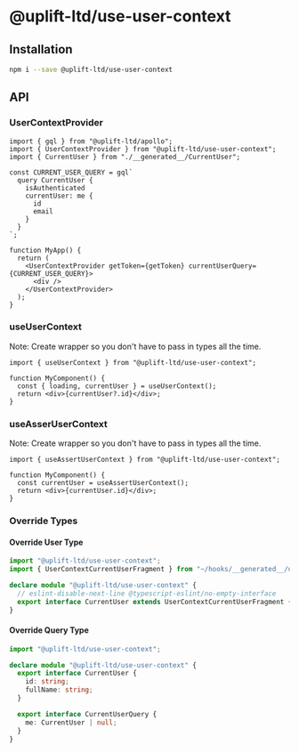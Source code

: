 # @uplift-ltd/use-user-context

## Installation

```sh
npm i --save @uplift-ltd/use-user-context
```

## API

### UserContextProvider

```tsx
import { gql } from "@uplift-ltd/apollo";
import { UserContextProvider } from "@uplift-ltd/use-user-context";
import { CurrentUser } from "./__generated__/CurrentUser";

const CURRENT_USER_QUERY = gql`
  query CurrentUser {
    isAuthenticated
    currentUser: me {
      id
      email
    }
  }
`;

function MyApp() {
  return (
    <UserContextProvider getToken={getToken} currentUserQuery={CURRENT_USER_QUERY}>
      <div />
    </UserContextProvider>
  );
}
```

### useUserContext

Note: Create wrapper so you don't have to pass in types all the time.

```tsx
import { useUserContext } from "@uplift-ltd/use-user-context";

function MyComponent() {
  const { loading, currentUser } = useUserContext();
  return <div>{currentUser?.id}</div>;
}
```

### useAsserUserContext

Note: Create wrapper so you don't have to pass in types all the time.

```tsx
import { useAssertUserContext } from "@uplift-ltd/use-user-context";

function MyComponent() {
  const currentUser = useAssertUserContext();
  return <div>{currentUser.id}</div>;
}
```

### Override Types

#### Override User Type

```ts
import "@uplift-ltd/use-user-context";
import { UserContextCurrentUserFragment } from "~/hooks/__generated__/useUserContext";

declare module "@uplift-ltd/use-user-context" {
  // eslint-disable-next-line @typescript-eslint/no-empty-interface
  export interface CurrentUser extends UserContextCurrentUserFragment {}
}
```

#### Override Query Type

```ts
import "@uplift-ltd/use-user-context";

declare module "@uplift-ltd/use-user-context" {
  export interface CurrentUser {
    id: string;
    fullName: string;
  }

  export interface CurrentUserQuery {
    me: CurrentUser | null;
  }
}
```
